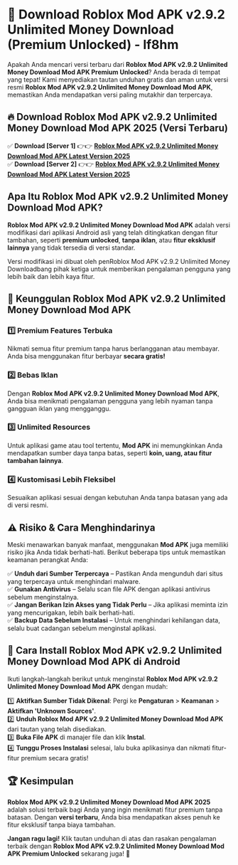 # 🎯 Download Roblox Mod APK v2.9.2 Unlimited Money Download (Premium Unlocked) -  lf8hm

Apakah Anda mencari versi terbaru dari **Roblox Mod APK v2.9.2 Unlimited Money Download Mod APK Premium Unlocked**? Anda berada di tempat yang tepat! Kami menyediakan tautan unduhan gratis dan aman untuk versi resmi **Roblox Mod APK v2.9.2 Unlimited Money Download Mod APK**, memastikan Anda mendapatkan versi paling mutakhir dan terpercaya.

## 🔥 Download Roblox Mod APK v2.9.2 Unlimited Money Download Mod APK 2025 (Versi Terbaru)

✅ **Download [Server 1]** 👉👉 [**Roblox Mod APK v2.9.2 Unlimited Money Download Mod APK Latest Version 2025**](https://momento.my/?title=Roblox_Mod_APK_v2.9.2_Unlimited_Money_Download)  
✅ **Download [Server 2]** 👉👉 [**Roblox Mod APK v2.9.2 Unlimited Money Download Mod APK Latest Version 2025**](https://momento.my/?title=Roblox_Mod_APK_v2.9.2_Unlimited_Money_Download)  

## Apa Itu Roblox Mod APK v2.9.2 Unlimited Money Download Mod APK?

**Roblox Mod APK v2.9.2 Unlimited Money Download Mod APK** adalah versi modifikasi dari aplikasi Android asli yang telah ditingkatkan dengan fitur tambahan, seperti **premium unlocked**, **tanpa iklan**, atau **fitur eksklusif lainnya** yang tidak tersedia di versi standar.

Versi modifikasi ini dibuat oleh penRoblox Mod APK v2.9.2 Unlimited Money Downloadbang pihak ketiga untuk memberikan pengalaman pengguna yang lebih baik dan lebih kaya fitur.

## 🎯 Keunggulan Roblox Mod APK v2.9.2 Unlimited Money Download Mod APK

### 1️⃣ Premium Features Terbuka
Nikmati semua fitur premium tanpa harus berlangganan atau membayar. Anda bisa menggunakan fitur berbayar **secara gratis!**

### 2️⃣ Bebas Iklan
Dengan **Roblox Mod APK v2.9.2 Unlimited Money Download Mod APK**, Anda bisa menikmati pengalaman pengguna yang lebih nyaman tanpa gangguan iklan yang mengganggu.

### 3️⃣ Unlimited Resources
Untuk aplikasi game atau tool tertentu, **Mod APK** ini memungkinkan Anda mendapatkan sumber daya tanpa batas, seperti **koin, uang, atau fitur tambahan lainnya**.

### 4️⃣ Kustomisasi Lebih Fleksibel
Sesuaikan aplikasi sesuai dengan kebutuhan Anda tanpa batasan yang ada di versi resmi.

## ⚠️ Risiko & Cara Menghindarinya

Meski menawarkan banyak manfaat, menggunakan **Mod APK** juga memiliki risiko jika Anda tidak berhati-hati. Berikut beberapa tips untuk memastikan keamanan perangkat Anda:

✅ **Unduh dari Sumber Terpercaya** – Pastikan Anda mengunduh dari situs yang terpercaya untuk menghindari malware.  
✅ **Gunakan Antivirus** – Selalu scan file APK dengan aplikasi antivirus sebelum menginstalnya.  
✅ **Jangan Berikan Izin Akses yang Tidak Perlu** – Jika aplikasi meminta izin yang mencurigakan, lebih baik berhati-hati.  
✅ **Backup Data Sebelum Instalasi** – Untuk menghindari kehilangan data, selalu buat cadangan sebelum menginstal aplikasi.

## 📌 Cara Install Roblox Mod APK v2.9.2 Unlimited Money Download Mod APK di Android

Ikuti langkah-langkah berikut untuk menginstal **Roblox Mod APK v2.9.2 Unlimited Money Download Mod APK** dengan mudah:

1️⃣ **Aktifkan Sumber Tidak Dikenal**: Pergi ke **Pengaturan** > **Keamanan** > **Aktifkan 'Unknown Sources'**.  
2️⃣ **Unduh Roblox Mod APK v2.9.2 Unlimited Money Download Mod APK** dari tautan yang telah disediakan.  
3️⃣ **Buka File APK** di manajer file dan klik **Instal**.  
4️⃣ **Tunggu Proses Instalasi** selesai, lalu buka aplikasinya dan nikmati fitur-fitur premium secara gratis!

## 🏆 Kesimpulan

**Roblox Mod APK v2.9.2 Unlimited Money Download Mod APK 2025** adalah solusi terbaik bagi Anda yang ingin menikmati fitur premium tanpa batasan. Dengan **versi terbaru**, Anda bisa mendapatkan akses penuh ke fitur eksklusif tanpa biaya tambahan.

**Jangan ragu lagi!** Klik tautan unduhan di atas dan rasakan pengalaman terbaik dengan **Roblox Mod APK v2.9.2 Unlimited Money Download Mod APK Premium Unlocked** sekarang juga! 🚀
